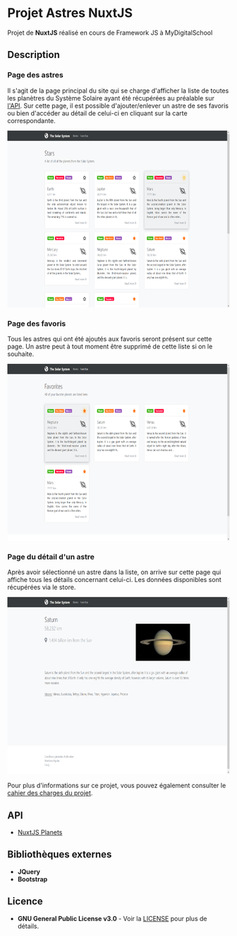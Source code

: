 # Projet Astres NuxtJS
Projet de **NuxtJS** réalisé en cours de Framework JS à MyDigitalSchool

## Description

### Page des astres
Il s'agit de la page principal du site qui se charge d'afficher la liste de toutes les planètres du Système Solaire ayant été récupérées au préalable sur [l'API](#API). Sur cette page, il est possible d'ajouter/enlever un astre de ses favoris ou bien d'accéder au détail de celui-ci en cliquant sur la carte correspondante.

<img src="static/stars-page.png" alt="Page des astres" height="400" />

### Page des favoris
Tous les astres qui ont été ajoutés aux favoris seront présent sur cette page. Un astre peut à tout moment être supprimé de cette liste si on le souhaite.

<img src="static/favorites-page.png" alt="Page des favoris" height="400" />

### Page du détail d'un astre
Après avoir sélectionné un astre dans la liste, on arrive sur cette page qui affiche tous les détails concernant celui-ci. Les données disponibles sont récupérées via le store.

<img src="static/star-detail-page.png" alt="Page du détail d'un astre" height="400" />

Pour plus d'informations sur ce projet, vous pouvez également consulter le [cahier des charges du projet](static/projet.pdf).

## API

* [NuxtJS Planets](https://api.nuxtjs.dev/planets)

## Bibliothèques externes

* **JQuery**
* **Bootstrap**

## Licence

* **GNU General Public License v3.0** - Voir la [LICENSE](LICENSE) pour plus de détails.
